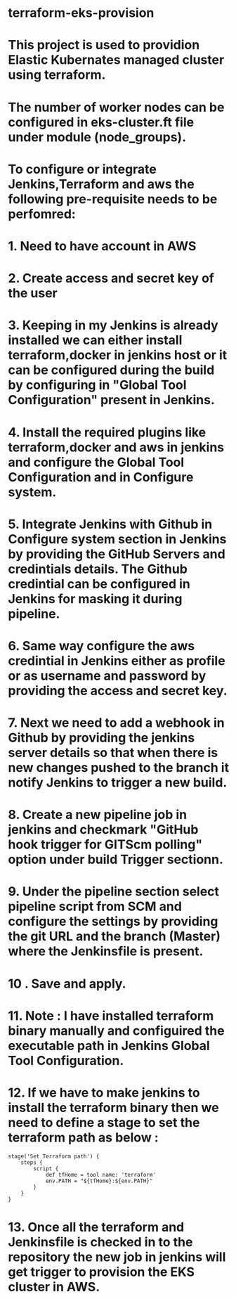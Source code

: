 # terraform-eks-provision
# This project is used to providion Elastic Kubernates managed cluster using terraform.
# The number of worker nodes can be configured in eks-cluster.ft file under module (node_groups).
# To configure or integrate Jenkins,Terraform and aws the following pre-requisite needs to be perfomred:

# 1. Need to have account in AWS
# 2. Create access and secret key of the user
# 3. Keeping in my Jenkins is already installed we can either install terraform,docker in jenkins host or it can be configured during the build by configuring in "Global Tool Configuration" present in Jenkins.

# 4. Install the required plugins like terraform,docker and aws in jenkins and configure the Global Tool Configuration and in Configure system.

# 5. Integrate Jenkins with Github in Configure system section in Jenkins by providing the GitHub Servers and credintials details. The Github credintial can be configured in Jenkins for masking it during pipeline.

# 6. Same way configure the aws credintial in Jenkins either as profile or as username and password by providing the access and secret key.

# 7. Next we need to add a webhook in Github by providing the jenkins server details so that when there is new changes pushed to the branch it notify Jenkins to trigger a new build.

# 8. Create a new pipeline job in jenkins and checkmark "GitHub hook trigger for GITScm polling" option under build Trigger sectionn.

# 9. Under the pipeline section select pipeline script from SCM and configure the settings by providing the git URL and the branch (Master) where the Jenkinsfile is present.

# 10 . Save and apply.

# 11. Note : I have installed terraform binary manually and configuired the executable path in Jenkins Global Tool Configuration.

# 12. If we have to make jenkins to install the terraform binary then we need to define a stage to set the terraform path as below :

    stage('Set Terraform path') {
        steps {
            script {
                def tfHome = tool name: 'terraform'
                env.PATH = "${tfHome}:${env.PATH}"
            }
        }
    }

# 13. Once all the terraform and Jenkinsfile is checked in to the repository the new job in jenkins will get trigger to provision the EKS cluster in AWS.

